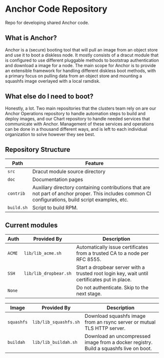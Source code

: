 # Anchor Code Repository

Repo for developing shared Anchor code.

## What is Anchor?

Anchor is a (secure) booting tool that will pull an image from an object store
and use it to boot a diskless node. It mostly consists of a dracut module that
is configured to use different pluggable methods to bootstrap authentication
and download a image for a node. The main scope for Anchor is to provide an
extensible framework for handling different diskless boot methods, with a
primary focus on pulling data from an object store and mounting a squashfs
image overlayed with a local ramdisk.

## What else do I need to boot?

Honestly, a lot. Two main repositories that the clusters team rely on are our
Anchor Operations repository to handle automation steps to build and deploy
images, and our Chart repository to handle needed services that communicate
with Anchor. Management of these services and operations can be done in a
thousand different ways, and is left to each individual organization to solve
however they see best.

## Repository Structure

| Path       | Feature                                                         |
| --- | --- |
| `src`      | Dracut module source directory                                  |
| `doc`      | Documentation pages                                             |
| `contrib`  | Auxiliary directory containing contributions that are not part of anchor proper. This includes common CI configurations, build script examples, etc. |
| `build.sh` | Script to build RPM.                                            |

## Current modules

| Auth | Provided By | Description |
| --- | --- | --- |
| `ACME` | `lib/lib_acme.sh` | Automatically issue certificates from a trusted CA to a node per RFC 8555. |
| `SSH` | `lib/lib_dropbear.sh` | Start a dropbear server with a trusted root login key, wait until certificates put in place. |
| `None` | | Do not authenticate. Skip to the next stage. |

| Image | Provided By | Description |
| --- | --- | --- |
| `squashfs` | `lib/lib_squashfs.sh` | Download squashfs image from an rsync server or mutual TLS HTTP server. |
| `buildah` | `lib/lib_buildah.sh` | Download an uncompressed image from a docker registry. Build a squashfs live on boot. |
